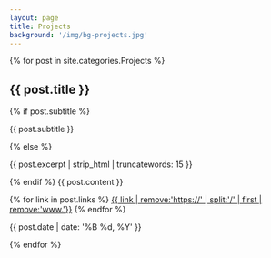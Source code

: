 ```yaml
---
layout: page
title: Projects
background: '/img/bg-projects.jpg'
---
```


{% for post in site.categories.Projects %}
 <article class="post-preview">
  <!-- <a href="{{ post.url | prepend: site.baseurl | replace: '//', '/' }}"> -->
    <h2 class="post-title">{{ post.title }}</h2>
    {% if post.subtitle %}
    <p class="post-subtitle">{{ post.subtitle }}</p>
    {% else %}
    <p class="post-subtitle">{{ post.excerpt | strip_html | truncatewords: 15 }}</p>
    {% endif %}
    <!-- <p><b>Role:</b>{{ post.role }}</p>
    <p><b>Why: </b>{{ post.why }}</p>
    <p><b>What: </b>{{ post.what }} </p>
    <p><b>Read More:</b>{{ post.link }}</p> -->
    {{ post.content }}
  <!-- </a> -->
  <p class="post-link">
  {% for link in post.links %}
    <a href="{{ link }}">{{ link | remove:'https://' | split:'/' | first | remove:'www.'}}</a>
  {% endfor %}
  
  </p>
  <p class="post-meta">{{ post.date | date: '%B %d, %Y' }}</p>
</article>
{% endfor %}